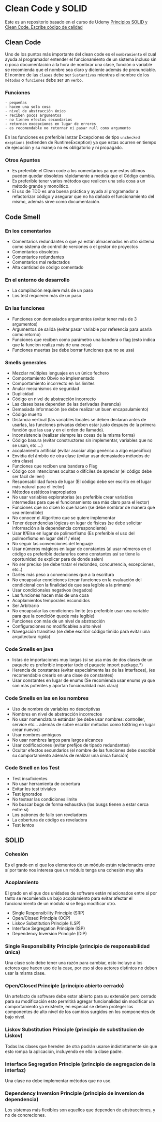 # Clean Code y SOLID

Este es un repositorio basado en el curso de Udemy [Principios SOLID y Clean Code. Escribe código de calidad](https://www.udemy.com/course/principios-solid-y-clean-code-escribe-codigo-de-calidad/) 

## Clean Code

Uno de los puntos más importante del clean code es el `nombramiento` el cual ayuda al programador entender el funcionamiento de un sistema incluso sin o poca documentación a la hora de nombrar una clase, función o variable se recomienda que el nombre sea claro y diciente además de pronunciable.
El nombre de las `clases` debe ser `Sustantivos` mientras el nombre de los `métodos` o `funciones` debe ser un `verbo`.

### Funciones
    - pequeñas
    - hacen una sola cosa
    - nivel de abstracción único
    - reciben pocos argumentos
    - no tienen efectos secundarios
    - retornan excepciones en lugar de errores
    - es recomendable no retornar ni pasar null como argumento

En las funciones es preferible lanzar Excepciones de tipo `unchecked exeptions` (extienden de RuntimeException) ya que estas ocurren en tiempo de ejecución y su manejo no es obligatorio y ni propagado.

### Otros Apuntes

- Es preferible el Clean code a los comentarios ya que estos últimos pueden quedar obsoletos rápidamente a medida que el Código cambia.
- Es preferible tener varios métodos que realicen una sola cosa a un método grande y monolítico.
- El uso de TDD es una buena práctica y ayuda al programador a refactorizar código y asegurar que no ha dañado el funcionamiento del mismo, además sirve como documentación.


## Code Smell

### En los comentarios
- Comentarios redundantes o que ya están almacenados en otro sistema como sistema de control de versiones o el gestor de proyectos
- Comentarios obsoletos
- Comentarios redundantes
- Comentarios mal redactados
- Alta cantidad de código comentado

### En el entorno de desarrollo
- La compilación requiere más de un paso
- Los test requieren más de un paso

### En las funciones
- Funciones con demasiados argumentos (evitar tener más de 3 argumentos)
- Argumentos de salida (evitar pasar variable por referencia para usarla como retorno)
- Funciones que reciben como parámetro una bandera o flag (esto indica que la función realiza más de una cosa)
- Funciones muertas (se debe borrar funciones que no se usa) 

### Smells generales
- Mezclar múltiples lenguajes en un único fechero
- Comportamiento Obvio no implementado
- Comportamiento incorrecto en los limites
- Anular mecanismos de seguridad
- Duplicidad
- Código en nivel de abstracción incorrecto
- Las clases base dependen de las derivadas (herencia)
- Demasiada información (se debe realizar un buen encapsulamiento)
- Código muerto
- Distancia vertical (las variables locales se deben declaran antes de usarlas, las funciones privadas deben estar justo después de la primera función que las usa y en el orden de llamado).
- Inconsistencia (realizar siempre las cosas de la misma forma)
- Código basura (evitar constructores sin implementar, variables que no se usan, etc....)
- acoplamiento artificial (evitar asociar algo genérico a algo especifico)
- Envidia del ámbito de otra clase (evitar usar demasiados métodos de otra clase)
- Funciones que reciben una bandera o Flag
- Código con intenciones ocultas o difíciles de apreciar (el código debe ser fácil de leer)
- Responsabilidad fuera de lugar (El código debe ser escrito en el lugar más natural para el lector)
- Métodos estáticos inapropiados 
- No usar variables exploratorias (es preferible crear variables intermedias para que el funcionamiento sea más claro para el lector)
- Funciones que no dicen lo que hacen (se debe nombrar de manera que sea entendible)
- No conocer el Algoritmo que se quiere implementar
- Tener dependencias lógicas en lugar de físicas (se debe solicitar información a la dependencia correspondiente)
- Usar If/Else en lugar de polimorfismo (Es preferible el uso del polimorfismo en lugar del if / else)
- No seguir las convenciones del lenguaje
- Usar números mágicos en lugar de constantes (al usar números en el código es preferible declararlos como constantes así se tiene la oportunidad de explicar para de donde salen)
- No ser preciso (se debe tratar el redondeo, concurrencia, excepciones, etc..)
- Darles más peso a convenciones que a la escritura
- No encapsular condiciones (crear funciones en la evaluación del condicional con la finalidad de que sea legible a la primera)
- Usar condicionales negativos (negados)
- Las funciones hacen más de una cosa
- Acoplamientos temporales escondidos
- Ser Arbitrario
- No encapsular las condiciones limite (es preferible usar una variable para que la condición quede más legible)
- Funciones con más de un nivel de abstracción
- Configuraciones no modificables a alto nivel
- Navegación transitiva (se debe escribir código tímido para evitar una arquitectura rígida)


### Code Smells en java
- listas de importaciones muy largas (si se usa más de dos clases de un paquete es preferible importar todo el paquete import package.*)
- Herencia de constantes (evitar especialmente las de las interfaces), (es recomendable crearlo en una clase de constantes)
- Usar constantes en lugar de enums (Se recomienda usar enums ya que son más potentes y aportan funcionalidad más clara)

### Code Smells en las en los nombres
 - Uso de nombre de variables no descriptivas
 - Nombres en nivel de abstracción incorrectos
 - No usar nomenclatura estándar (se debe usar nombres: controller, service etc...  además de sobre escribir métodos como toString en lugar crear nuevos)
 - Usar nombres ambiguos
 - No usar nombres largos para largos alcances
 - Usar codificaciones (evitar prefijos de tipado redundantes)
 - Ocultar efectos secundarios (el nombre de las funciones debe describir su comportamiento además de realizar una única función)

### Code Smell en los Test
- Test insuficientes
- No usar herramienta de cobertura
- Evitar los test triviales
- Test ignorados
- No testear las condiciones limite
- No buscar bugs de forma exhaustiva (los busgs tienen a estar cerca entre si)
- Los patrones de fallo son reveladores
- La cobertura de código es reveladora
- Test lentos

## SOLID

### Cohesión 
Es el grado en el que los elementos de un módulo están relacionados entre sí por tanto nos interesa que un módulo tenga una cohesión muy alta

### Acoplamiento
El grado en el que dos unidades de software están relacionados entre sí por tanto se recomienda un bajo acoplamiento para evitar afectar el funcionamiento de un módulo si se llega modificar otro.

- Single Responsibility Principle (SRP)
- Open/Closed Principle (OCP)
- Liskov Substitution Principle (LSP)
- Interface Segregation Principle (ISP)
- Dependency Inversion Principle (DIP)

### Single Responsibility Principle (principio de responsabilidad única)
Una clase solo debe tener una razón para cambiar, esto incluye a los actores que hacen uso de la case, por eso si dos actores distintos no deben usar la misma clase.

### Open/Closed Principle (principio abierto cerrado)
Un artefacto de software debe estar abierto para su extensión pero cerrado para su modificación esto permitirá agregar funcionalidad sin modificar un comportamiento ya existente, en especial se deben proteger los componentes de alto nivel de los cambios surgidos en los componentes de bajo nivel.

### Liskov Substitution Principle (principio de substitucion de Liskov)
Todas las clases que hereden de otra podrán usarse indistintamente sin que esto rompa la aplicación, incluyendo en ello la clase padre.

### Interface Segregation Principle (principio de segregacion de la interfaz)
Una clase no debe implementar métodos que no use.

### Dependency Inversion Principle (principio de inversion de dependencia)
Los sistemas más flexibles son aquellos que dependen de abstracciones, y no de concreciones.
